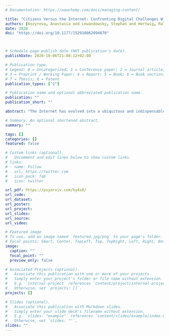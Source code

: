 ```yaml
---
# Documentation: https://wowchemy.com/docs/managing-content/

title: "Citizens Versus the Internet: Confronting Digital Challenges With Cognitive Tools"
authors: [Kozyreva, Anastasia and Lewandowsky, Stephan and Hertwig, Ralph]
date: 2020
doi: "https://doi.org/10.1177/152910062094670"



# Schedule page publish date (NOT publication's date).
publishDate: 2020-10-06T21:08:12+02:00

# Publication type.
# Legend: 0 = Uncategorized; 1 = Conference paper; 2 = Journal article;
# 3 = Preprint / Working Paper; 4 = Report; 5 = Book; 6 = Book section;
# 7 = Thesis; 8 = Patent
publication_types: ["2"]

# Publication name and optional abbreviated publication name.
publication: ""
publication_short: ""

abstract: "The Internet has evolved into a ubiquitous and indispensable digital environment in which people communicate, seek information, and make decisions. Despite offering various benefits, online environments are also replete with smart, highly adaptive choice architectures designed primarily to maximize commercial interests, capture and sustain users’ attention, monetize user data, and predict and influence future behavior. This online landscape holds multiple negative consequences for society, such as a decline in human autonomy, rising incivility in online conversation, the facilitation of political extremism, and the spread of disinformation. Benevolent choice architects working with regulators may curb the worst excesses of manipulative choice architectures, yet the strategic advantages, resources, and data remain with commercial players. One way to address this imbalance is with interventions that empower Internet users to gain some control over their digital environments, in part by boosting their information literacy and their cognitive resistance to manipulation. Our goal is to present a conceptual map of interventions that are based on insights from psychological science. We begin by systematically outlining how online and offline environments differ despite being increasingly inextricable. We then identify four major types of challenges that users encounter in online environments: persuasive and manipulative choice architectures, AI-assisted information architectures, false and misleading information, and distractive environments. Next, we turn to how psychological science can inform interventions to counteract these challenges of the digital world. After distinguishing between three types of behavioral and cognitive interventions—nudges, technocognition, and boosts—we focus in on boosts, of which we identify two main groups: (1) those aimed at enhancing people’s agency in their digital environments (e.g., self-nudging, deliberate ignorance) and (2) those aimed at boosting competences of reasoning and resilience to manipulation (e.g., simple decision aids, inoculation). These cognitive tools are designed to foster the civility of online discourse and protect reason and human autonomy against manipulative choice architectures, attention-grabbing techniques, and the spread of false information."

# Summary. An optional shortened abstract.
summary: ""

tags: []
categories: []
featured: false

# Custom links (optional).
#   Uncomment and edit lines below to show custom links.
# links:
# - name: Follow
#   url: https://twitter.com
#   icon_pack: fab
#   icon: twitter

url_pdf: https://psyarxiv.com/ky4x8/
url_code:
url_dataset:
url_poster:
url_project:
url_slides:
url_source:
url_video:

# Featured image
# To use, add an image named `featured.jpg/png` to your page's folder. 
# Focal points: Smart, Center, TopLeft, Top, TopRight, Left, Right, BottomLeft, Bottom, BottomRight.
image:
  caption: ""
  focal_point: ""
  preview_only: false

# Associated Projects (optional).
#   Associate this publication with one or more of your projects.
#   Simply enter your project's folder or file name without extension.
#   E.g. `internal-project` references `content/project/internal-project/index.md`.
#   Otherwise, set `projects: []`.
projects: []

# Slides (optional).
#   Associate this publication with Markdown slides.
#   Simply enter your slide deck's filename without extension.
#   E.g. `slides: "example"` references `content/slides/example/index.md`.
#   Otherwise, set `slides: ""`.
slides: ""
---
```


